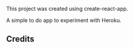 This project was created using create-react-app.

A simple to do app to experiment with Heroku.

## Credits

